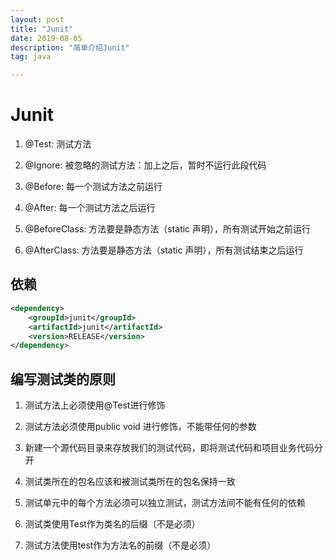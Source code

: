 ```yaml
---
layout: post
title: "Junit"
date: 2019-08-05
description: "简单介绍Junit"
tag: java

---
```


# Junit


1. @Test: 测试方法

2. @Ignore: 被忽略的测试方法：加上之后，暂时不运行此段代码

3. @Before: 每一个测试方法之前运行

4. @After: 每一个测试方法之后运行

5. @BeforeClass: 方法要是静态方法（static 声明），所有测试开始之前运行

6. @AfterClass: 方法要是静态方法（static 声明），所有测试结束之后运行

 
## 依赖

```xml
<dependency>
	<groupId>junit</groupId>
	<artifactId>junit</artifactId>
	<version>RELEASE</version>
</dependency>
 ```

## 编写测试类的原则

1. 测试方法上必须使用@Test进行修饰

2. 测试方法必须使用public void 进行修饰，不能带任何的参数

3. 新建一个源代码目录来存放我们的测试代码，即将测试代码和项目业务代码分开

4. 测试类所在的包名应该和被测试类所在的包名保持一致

5. 测试单元中的每个方法必须可以独立测试，测试方法间不能有任何的依赖

6. 测试类使用Test作为类名的后缀（不是必须）

7. 测试方法使用test作为方法名的前缀（不是必须）


